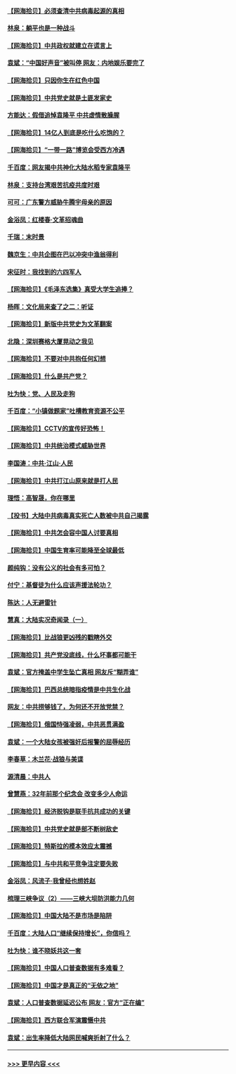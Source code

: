 #### [【网海拾贝】必须查清中共病毒起源的真相](../pages/nsc993/n12984276.md?t=05300501) 
#### [林泉：躺平也是一种战斗](../pages/nsc993/n12984194.md?t=05300501) 
#### [【网海拾贝】中共政权就建立在谎言上](../pages/nsc993/n12981880.md?t=05300501) 
#### [袁斌：“中国好声音”被叫停 网友：内地娱乐要完了](../pages/nsc993/n12981826.md?t=05300501) 
#### [【网海拾贝】只因你生在红色中国](../pages/nsc993/n12979096.md?t=05300501) 
#### [【网海拾贝】中共党史就是土匪发家史](../pages/nsc993/n12976478.md?t=05300501) 
#### [方能达：假借追悼袁隆平 中共虚情散臊腥](../pages/nsc993/n12976396.md?t=05300501) 
#### [【网海拾贝】14亿人到底是吃什么吃饱的？](../pages/nsc993/n12974125.md?t=05300501) 
#### [【网海拾贝】“一带一路”博览会受西方冷遇](../pages/nsc993/n12971787.md?t=05300501) 
#### [千百度：网友揭中共神化大陆水稻专家袁隆平](../pages/nsc993/n12971733.md?t=05300501) 
#### [林泉：支持台湾艰苦抗疫共度时艰](../pages/nsc993/n12971350.md?t=05300501) 
#### [可可：广东警方威胁牛腾宇母亲的原因](../pages/nsc993/n12971100.md?t=05300501) 
#### [金浴凤：红楼春·文革招魂曲](../pages/nsc993/n12970354.md?t=05300501) 
#### [千瑞：末时景](../pages/nsc993/n12970337.md?t=05300501) 
#### [魏京生：中共企图在巴以冲突中渔翁得利](../pages/nsc993/n12970286.md?t=05300501) 
#### [宋征时：我找到的六四军人](../pages/nsc993/n12970213.md?t=05300501) 
#### [【网海拾贝】《毛泽东选集》真受大学生追捧？](../pages/nsc993/n12968779.md?t=05300501) 
#### [杨晖：文化局来查了之二：听证](../pages/nsc993/n12966528.md?t=05300501) 
#### [【网海拾贝】新版中共党史为文革翻案](../pages/nsc993/n12967526.md?t=05300501) 
#### [北隐：深圳赛格大厦晃动之我见](../pages/nsc993/n12967393.md?t=05300501) 
#### [【网海拾贝】不要对中共抱任何幻想](../pages/nsc993/n12965222.md?t=05300501) 
#### [【网海拾贝】什么是共产党？](../pages/nsc993/n12962781.md?t=05300501) 
#### [吐为快：党、人民及走狗](../pages/nsc993/n12962747.md?t=05300501) 
#### [千百度：“小镇做题家”吐槽教育资源不公平](../pages/nsc993/n12962705.md?t=05300501) 
#### [【网海拾贝】CCTV的宣传好恐怖！](../pages/nsc993/n12959984.md?t=05300501) 
#### [【网海拾贝】中共统治模式威胁世界](../pages/nsc993/n12957622.md?t=05300501) 
#### [李国涛：中共‧江山‧人民](../pages/nsc993/n12957502.md?t=05300501) 
#### [【网海拾贝】中共打江山原来就是打人民](../pages/nsc993/n12954345.md?t=05300501) 
#### [理悟：高智晟，你在哪里](../pages/nsc993/n12953115.md?t=05300501) 
#### [【投书】大陆中共病毒真实死亡人数被中共自己揭露](../pages/nsc993/n12953050.md?t=05300501) 
#### [【网海拾贝】中共怎会容中国人讨要真相](../pages/nsc993/n12952161.md?t=05300501) 
#### [【网海拾贝】中国生育率可能降至全球最低](../pages/nsc993/n12948793.md?t=05300501) 
#### [颜纯钩：没有公义的社会有多可怕？](../pages/nsc993/n12947626.md?t=05300501) 
#### [付宁：基督徒为什么应该声援法轮功？](../pages/nsc993/n12947233.md?t=05300501) 
#### [陈达：人无避雷针](../pages/nsc993/n12947098.md?t=05300501) 
#### [慧真：大陆实况奇闻录（一）](../pages/nsc993/n12945811.md?t=05300501) 
#### [【网海拾贝】比战狼更凶残的戳瞎外交](../pages/nsc993/n12945717.md?t=05300501) 
#### [【网海拾贝】共产党没底线，什么坏事都可能干](../pages/nsc993/n12942090.md?t=05300501) 
#### [袁斌：官方掩盖中学生坠亡真相 网友斥“糊弄谁”](../pages/nsc993/n12942029.md?t=05300501) 
#### [【网海拾贝】巴西总统暗指疫情是中共生化战](../pages/nsc993/n12938999.md?t=05300501) 
#### [网友：中共捞够钱了，为何还不开放党禁？](../pages/nsc993/n12938952.md?t=05300501) 
#### [【网海拾贝】俄国恃强凌弱，中共恶贯满盈](../pages/nsc993/n12936626.md?t=05300501) 
#### [袁斌：一个大陆女孩被强奸后报警的屈辱经历](../pages/nsc993/n12936547.md?t=05300501) 
#### [李春草：木兰花·战狼与美谍](../pages/nsc993/n12935995.md?t=05300501) 
#### [源清晨：中共人](../pages/nsc993/n12935589.md?t=05300501) 
#### [曾慧燕：32年前那个纪念会 改变多少人命运](../pages/nsc993/n12934233.md?t=05300501) 
#### [【网海拾贝】经济脱钩是联手抗共成功的关键](../pages/nsc993/n12934176.md?t=05300501) 
#### [【网海拾贝】中共党史就是部不断树敌史](../pages/nsc993/n12932844.md?t=05300501) 
#### [【网海拾贝】特斯拉的模本效应太震撼](../pages/nsc993/n12925626.md?t=05300501) 
#### [【网海拾贝】与中共和平竞争注定要失败](../pages/nsc993/n12923326.md?t=05300501) 
#### [金浴凤：风流子‧我曾经也想姓赵](../pages/nsc993/n12920911.md?t=05300501) 
#### [梳理三峡争议（2）——三峡大坝防洪能力几何](../pages/nsc993/n12920173.md?t=05300501) 
#### [【网海拾贝】中国大陆不是市场是陷阱](../pages/nsc993/n12920143.md?t=05300501) 
#### [千百度：大陆人口“继续保持增长”，你信吗？](../pages/nsc993/n12918946.md?t=05300501) 
#### [吐为快：谁不晓妖共这一套](../pages/nsc993/n12918941.md?t=05300501) 
#### [【网海拾贝】中国人口普查数据有多难看？](../pages/nsc993/n12917822.md?t=05300501) 
#### [【网海拾贝】中国才是真正的“无依之地”](../pages/nsc993/n12915845.md?t=05300501) 
#### [袁斌：人口普查数据延迟公布 网友：官方“正在编”](../pages/nsc993/n12915748.md?t=05300501) 
#### [【网海拾贝】西方联合军演震慑中共](../pages/nsc993/n12913466.md?t=05300501) 
#### [袁斌：出生率降低大陆网民喊爽折射了什么？](../pages/nsc993/n12913365.md?t=05300501) 

----
#### [ >>> 更早内容 <<< ](../indexes/nsc993-earlier.md)
